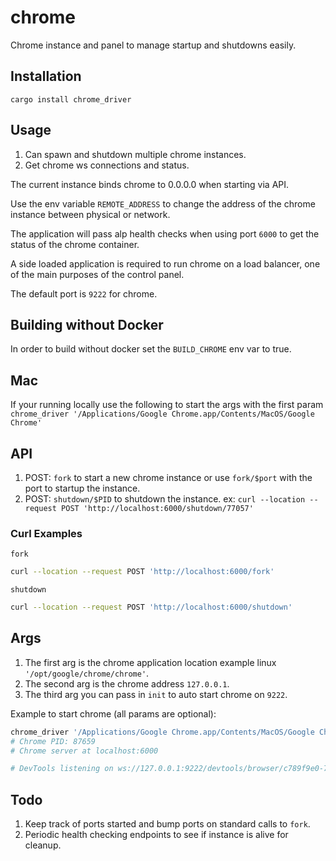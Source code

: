 # chrome

Chrome instance and panel to manage startup and shutdowns easily.

## Installation

`cargo install chrome_driver`

## Usage

1. Can spawn and shutdown multiple chrome instances.
1. Get chrome ws connections and status.

The current instance binds chrome to 0.0.0.0 when starting via API.

Use the env variable `REMOTE_ADDRESS` to change the address of the chrome instance between physical or network.

The application will pass alp health checks when using port `6000` to get the status of the chrome container.

A side loaded application is required to run chrome on a load balancer, one of the main purposes of the control panel.

The default port is `9222` for chrome.

## Building without Docker

In order to build without docker set the `BUILD_CHROME` env var to true.

## Mac

If your running locally use the following to start the args with the first param `chrome_driver '/Applications/Google Chrome.app/Contents/MacOS/Google Chrome'`

## API

1. POST: `fork` to start a new chrome instance or use `fork/$port` with the port to startup the instance.
2. POST: `shutdown/$PID` to shutdown the instance. ex: `curl --location --request POST 'http://localhost:6000/shutdown/77057'`

### Curl Examples

`fork`

```sh
curl --location --request POST 'http://localhost:6000/fork'
```

`shutdown`

```sh
curl --location --request POST 'http://localhost:6000/shutdown'
```

## Args

1. The first arg is the chrome application location example linux `'/opt/google/chrome/chrome'`.
2. The second arg is the chrome address `127.0.0.1`.
3. The third arg you can pass in `init` to auto start chrome on `9222`.

Example to start chrome (all params are optional):

```sh
chrome_driver '/Applications/Google Chrome.app/Contents/MacOS/Google Chrome' 127.0.0.1 init
# Chrome PID: 87659
# Chrome server at localhost:6000

# DevTools listening on ws://127.0.0.1:9222/devtools/browser/c789f9e0-7f65-495d-baee-243eb454ea15
```

## Todo

1. Keep track of ports started and bump ports on standard calls to `fork`.
1. Periodic health checking endpoints to see if instance is alive for cleanup.
